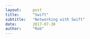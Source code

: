 ```yaml
---
layout:     post
title:      "Swift"
subtitle:   "Networking with Swift"
date:       2017-07-30
author:     "Rob"
---
```


